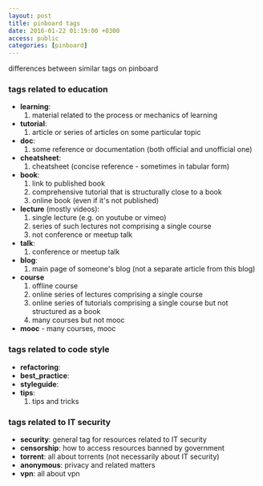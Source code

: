 ```yaml
---
layout: post
title: pinboard tags
date: 2016-01-22 01:19:00 +0300
access: public
categories: [pinboard]
---
```


differences between similar tags on pinboard

<!-- more -->

### tags related to education

- **learning**:
  1. material related to the process or mechanics of learning
- **tutorial**:
  1. article or series of articles on some particular topic
- **doc**:
  1. some reference or documentation (both official and unofficial one)
- **cheatsheet**:
  1. cheatsheet (concise reference - sometimes in tabular form)
- **book**:
  1. link to published book
  2. comprehensive tutorial that is structurally close to a book
  3. online book (even if it's not published)
- **lecture** (mostly videos):
  1. single lecture (e.g. on youtube or vimeo)
  2. series of such lectures not comprising a single course
  3. not conference or meetup talk
- **talk**:
  1. conference or meetup talk
- **blog**:
  1. main page of someone's blog (not a separate article from this blog)
- **course**
  1. offline course
  2. online series of lectures comprising a single course
  3. online series of tutorials comprising a single course
     but not structured as a book
  4. many courses but not mooc
- **mooc** - many courses, mooc

### tags related to code style

- **refactoring**:
- **best_practice**:
- **styleguide**:
- **tips**:
  1. tips and tricks

### tags related to IT security

- **security**: general tag for resources related to IT security
- **censorship**: how to access resources banned by government
- **torrent**: all about torrents (not necessarily about IT security)
- **anonymous**: privacy and related matters
- **vpn**: all about vpn
